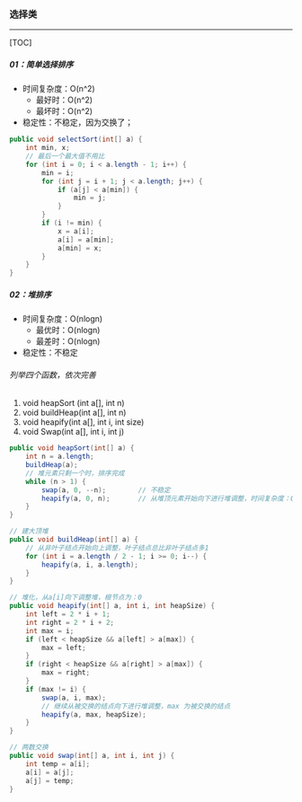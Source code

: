 ### 选择类

------

[TOC]

##### 01：简单选择排序

- 时间复杂度：O(n^2)
  - 最好时：O(n^2)
  - 最坏时：O(n^2)
- 稳定性：不稳定，因为交换了；

```java
public void selectSort(int[] a) {
    int min, x;
    // 最后一个最大值不用比
    for (int i = 0; i < a.length - 1; i++) {
        min = i;
        for (int j = i + 1; j < a.length; j++) {
            if (a[j] < a[min]) {
                min = j;
            }
        }
        if (i != min) {
            x = a[i];
            a[i] = a[min];
            a[min] = x;
        }
    }
}
```

##### 02：堆排序

- 时间复杂度：O(nlogn)
  - 最优时：O(nlogn)
  - 最差时：O(nlogn)
- 稳定性：不稳定

###### 列举四个函数，依次完善

1. void heapSort (int a[], int n)  
2. void buildHeap(int a[], int n)  
3. void heapify(int a[], int i, int size) 
4. void Swap(int a[], int i, int j)

```java
public void heapSort(int[] a) {
    int n = a.length;
    buildHeap(a);
    // 堆元素只剩一个时，排序完成
    while (n > 1) {
        swap(a, 0, --n);	 	// 不稳定			
        heapify(a, 0, n);       // 从堆顶元素开始向下进行堆调整，时间复杂度：O(logn)
    }
}

// 建大顶堆
public void buildHeap(int[] a) {
    // 从非叶子结点开始向上调整，叶子结点总比非叶子结点多1
    for (int i = a.length / 2 - 1; i >= 0; i--) {
        heapify(a, i, a.length);
    }
}

// 堆化，从a[i]向下调整堆，根节点为：0
public void heapify(int[] a, int i, int heapSize) {
    int left = 2 * i + 1;
    int right = 2 * i + 2;
    int max = i;
    if (left < heapSize && a[left] > a[max]) {
        max = left;
    }
    if (right < heapSize && a[right] > a[max]) {
        max = right;
    }
    if (max != i) {
        swap(a, i, max);
        // 继续从被交换的结点向下进行堆调整，max 为被交换的结点
        heapify(a, max, heapSize);
    }
}

// 两数交换
public void swap(int[] a, int i, int j) {
    int temp = a[i];
    a[i] = a[j];
    a[j] = temp;
}
```
